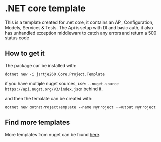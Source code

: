 # .NET core template

This is a template created for .net core, it contains an API, Configuration, Models, Services & Tests. The Api is setup with DI and basic auth, it also has unhandled exception middleware to catch any errors and return a 500 status code

## How to get it

The package can be installed with:
```
dotnet new -i jertje260.Core.Project.Template
```
if you have multiple nuget sources, use: `--nuget-source https://api.nuget.org/v3/index.json` behind it.


and then the template can be created with:
```
dotnet new dotnetProjectTemplate --name MyProject --output MyProject
```

## Find more templates

More templates from nuget can be found [here](https://dotnetnew.azurewebsites.net/).